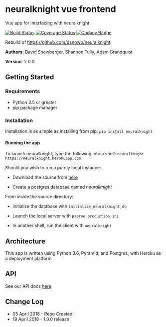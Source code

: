 # neuralknight vue frontend
Vue app for interfacing with neuralknight

[![Build Status](https://travis-ci.org/neuralknight/frontend.svg?branch=master)](https://travis-ci.org/neuralknight/frontend)
[![Coverage Status](https://coveralls.io/repos/github/neuralknight/frontend/badge.svg?branch=master)](https://coveralls.io/github/neuralknight/frontend?branch=master)
[![Codacy Badge](https://api.codacy.com/project/badge/Grade/f5363ef8fb754ae6832e18ed74a8042f)](https://www.codacy.com/project/grandquista/frontend/dashboard?utm_source=github.com&amp;utm_medium=referral&amp;utm_content=neuralknight/frontend&amp;utm_campaign=Badge_Grade_Dashboard)

Rebuild of https://github.com/dsnowb/neuralknight.

**Authors**: David Snowberger, Shannon Tully, Adam Grandquist

**Version**: 2.0.0

## Getting Started

### Requirements
- Python 3.5 or greater
- pip package manager

### Installation
Installation is as simple as installing from pip:
`pip install neuralknight`

#### Running the app
To launch neuralknight, type the following into a shell:
`neuralknight https://neuralknight.herokuapp.com`

Should you wish to run a purely local instance:

- Download the source from [here](https://www.github.com/dsnowb/neuralknight)

- Create a postgres database named *neuralknight*

From inside the source directory:

- Initialize the database with `initialize_neuralknight_db`

- Launch the local server with
`pserve production.ini`
- In another shell, run the client with `neuralknight`

## Architecture
This app is written using Python 3.6, Pyramid, and Postgres, with Heroku as a deployment platform

## API
See our API docs [here](https://github.com/dsnowb/neuralknight/blob/master/API.md)

## Change Log
- 05 April 2018 - Repo Created
- 19 April 2018 - 1.0.0 release
